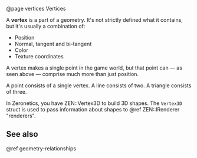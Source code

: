 @page vertices Vertices

A **vertex** is a part of a geometry. It's not strictly defined
what it contains, but it's usually a combination of:

- Position
- Normal, tangent and bi-tangent
- Color
- Texture coordinates

A vertex makes a single point in the game world, but that point
can &mdash; as seen above &mdash; comprise much more than just
position.

A point consists of a single vertex.
A line consists of two. A triangle consists of three.

In Zeronetics, you have ZEN::Vertex3D to build 3D shapes. The ``Vertex3D``
struct is used to pass information about shapes to @ref ZEN::IRenderer "renderers".

## See also

@ref geometry-relationships
